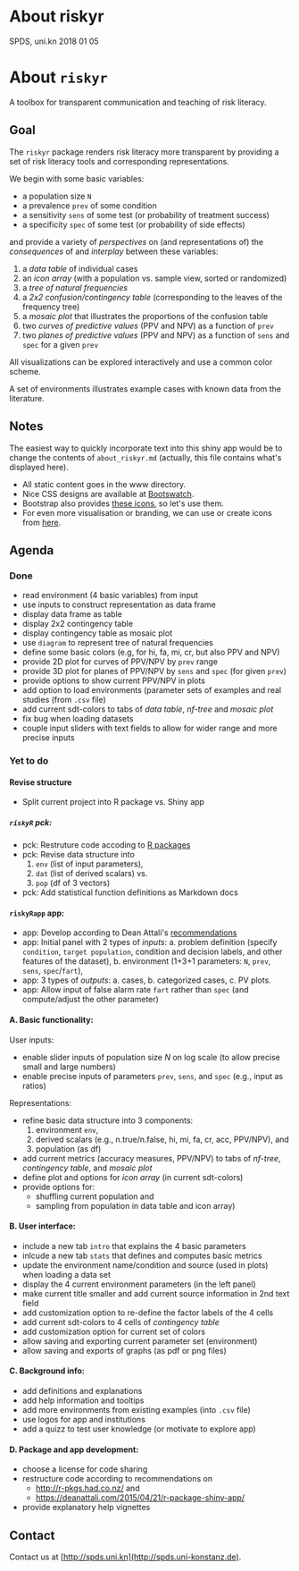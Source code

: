 About riskyr
================
SPDS, uni.kn
2018 01 05

About `riskyr`
==============

A toolbox for transparent communication and teaching of risk literacy.

Goal
----

The `riskyr` package renders risk literacy more transparent by providing a set of risk literacy tools and corresponding representations.

We begin with some basic variables:

-   a population size `N`
-   a prevalence `prev` of some condition
-   a sensitivity `sens` of some test (or probability of treatment success)
-   a specificity `spec` of some test (or probability of side effects)

and provide a variety of *perspectives* on (and representations of) the *consequences* of and *interplay* between these variables:

1.  a *data table* of individual cases
2.  an *icon array* (with a population vs. sample view, sorted or randomized)
3.  a *tree of natural frequencies*
4.  a *2x2 confusion/contingency table* (corresponding to the leaves of the frequency tree)
5.  a *mosaic plot* that illustrates the proportions of the confusion table
6.  two *curves of predictive values* (PPV and NPV) as a function of `prev`
7.  two *planes of predictive values* (PPV and NPV) as a function of `sens` and `spec` for a given `prev`
    <!-- 8. fact boxes (with additional details on benefits and harms of tests or treatments)  -->

All visualizations can be explored interactively and use a common color scheme.

A set of environments illustrates example cases with known data from the literature.

Notes
-----

The easiest way to quickly incorporate text into this shiny app would be to change the contents of `about_riskyr.md` (actually, this file contains what's displayed here).

-   All static content goes in the www directory.
-   Nice CSS designs are available at [Bootswatch](https://bootswatch.com/3/).
-   Bootstrap also provides [these icons](https://www.w3schools.com/icons/bootstrap_icons_glyphicons.asp), so let's use them.
-   For even more visualisation or branding, we can use or create icons from [here](https://www.flaticon.com/authors/vectors-market).

Agenda
------

### Done

-   read environment (4 basic variables) from input
-   use inputs to construct representation as data frame
-   display data frame as table
-   display 2x2 contingency table
-   display contingency table as mosaic plot
-   use `diagram` to represent tree of natural frequencies
-   define some basic colors (e.g, for hi, fa, mi, cr, but also PPV and NPV)
-   provide 2D plot for curves of PPV/NPV by `prev` range
-   provide 3D plot for planes of PPV/NPV by `sens` and `spec` (for given `prev`)
-   provide options to show current PPV/NPV in plots
-   add option to load environments (parameter sets of examples and real studies (from `.csv` file)
-   add current sdt-colors to tabs of _data table_, _nf-tree_ and _mosaic plot_ 
-   fix bug when loading datasets
-   couple input sliders with text fields to allow for wider range and more precise inputs

### Yet to do

#### Revise structure

- Split current project into R package vs. Shiny app

##### `riskyR` pck:

- pck: Restruture code accoding to [R packages](http://r-pkgs.had.co.nz/)
- pck: Revise data structure into 
    1. `env` (list of input parameters), 
    2. `dat` (list of derived scalars) vs. 
    3. `pop` (df of 3 vectors)
- pck: Add statistical function definitions as Markdown docs

#### `riskyRapp` app:

- app: Develop according to Dean Attali's [recommendations](https://deanattali.com/2015/04/21/r-package-shiny-app/)
- app: Initial panel with 2 types of _inputs_:
    a. problem definition (specify `condition`, `target population`, 
       condition and decision labels, and other features of the dataset), 
    b. environment (1+3+1 parameters: `N`, `prev`, `sens`, `spec`/`fart`), 
- app: 3 types of _outputs_: 
    a. cases,
    b. categorized cases, 
    c. PV plots.
- app: Allow input of false alarm rate `fart` rather than `spec` (and compute/adjust the other parameter)

#### A. Basic functionality:

User inputs:

-   enable slider inputs of population size _N_ on log scale (to allow precise small and large numbers)
-   enable precise inputs of parameters `prev`, `sens`, and `spec` (e.g., input as ratios)

Representations:

-   refine basic data structure into 3 components: 
    1. environment `env`, 
    2. derived scalars (e.g., n.true/n.false, hi, mi, fa, cr, acc, PPV/NPV), and 
    3. population (as df)
-   add current metrics (accuracy measures, PPV/NPV) to tabs of _nf-tree_, _contingency table_, and _mosaic plot_
-   define plot and options for _icon array_ (in current sdt-colors)
-   provide options for: 
    -   shuffling current population and
    -   sampling from population in data table and icon array)

#### B. User interface:

-   include a new tab `intro` that explains the 4 basic parameters
-   inlcude a new tab `stats` that defines and computes basic metrics
-   update the environment name/condition and source (used in plots) when loading a data set
-   display the 4 current environment parameters (in the left panel)
-   make current title smaller and add current source information in 2nd text field
-   add customization option to re-define the factor labels of the 4 cells
-   add current sdt-colors to 4 cells of _contingency table_
-   add customization option for current set of colors
-   allow saving and exporting current parameter set (environment)
-   allow saving and exports of graphs (as pdf or png files)

#### C. Background info:

-   add definitions and explanations
-   add help information and tooltips
-   add more environments from existing examples (into `.csv` file)
-   use logos for app and institutions
-   add a quizz to test user knowledge (or motivate to explore app)

#### D. Package and app development:

-   choose a license for code sharing
-   restructure code according to recommendations on
    -   <http://r-pkgs.had.co.nz/> and
    -   <https://deanattali.com/2015/04/21/r-package-shiny-app/>
-   provide explanatory help vignettes

Contact
-------

Contact us at [http://spds.uni.kn](http://spds.uni-konstanz.de).
